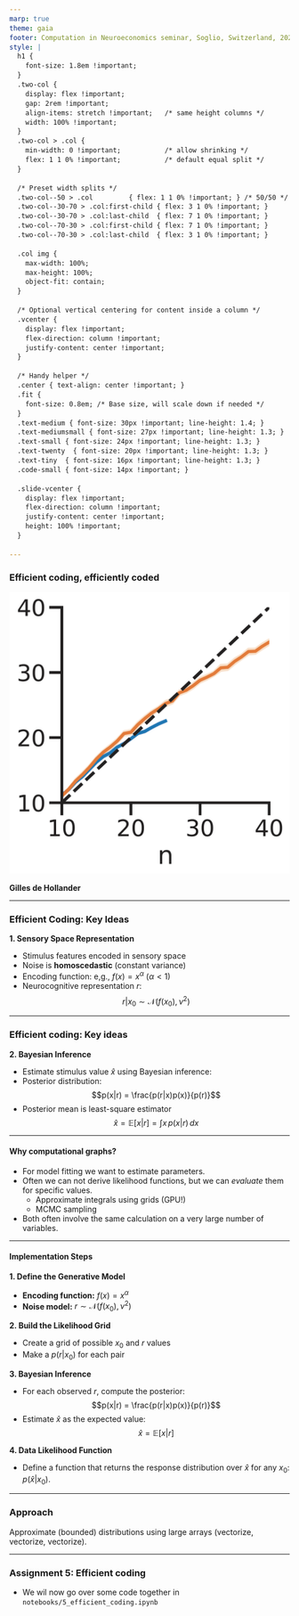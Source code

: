 ```yaml
---
marp: true
theme: gaia
footer: Computation in Neuroeconomics seminar, Soglio, Switzerland, 2025
style: |
  h1 {
    font-size: 1.8em !important;
  }
  .two-col {
    display: flex !important;
    gap: 2rem !important;
    align-items: stretch !important;   /* same height columns */
    width: 100% !important;
  }
  .two-col > .col {
    min-width: 0 !important;           /* allow shrinking */
    flex: 1 1 0% !important;           /* default equal split */
  }

  /* Preset width splits */
  .two-col--50 > .col         { flex: 1 1 0% !important; } /* 50/50 */
  .two-col--30-70 > .col:first-child { flex: 3 1 0% !important; }
  .two-col--30-70 > .col:last-child  { flex: 7 1 0% !important; }
  .two-col--70-30 > .col:first-child { flex: 7 1 0% !important; }
  .two-col--70-30 > .col:last-child  { flex: 3 1 0% !important; }

  .col img {
    max-width: 100%;
    max-height: 100%;
    object-fit: contain;
  }

  /* Optional vertical centering for content inside a column */
  .vcenter {
    display: flex !important;
    flex-direction: column !important;
    justify-content: center !important;
  }

  /* Handy helper */
  .center { text-align: center !important; }
  .fit {
    font-size: 0.8em; /* Base size, will scale down if needed */
  }
  .text-medium { font-size: 30px !important; line-height: 1.4; }
  .text-mediumsmall { font-size: 27px !important; line-height: 1.3; }
  .text-small { font-size: 24px !important; line-height: 1.3; }
  .text-twenty  { font-size: 20px !important; line-height: 1.3; }
  .text-tiny  { font-size: 16px !important; line-height: 1.3; }
  .code-small { font-size: 14px !important; }

  .slide-vcenter {
    display: flex !important;
    flex-direction: column !important;
    justify-content: center !important;
    height: 100% !important;
  }

---
```


### Efficient coding, efficiently coded

<div class="center">

![width:350px](resources/estimation_response.png)

</div>

**Gilles de Hollander**

---
### Efficient Coding: Key Ideas

**1. Sensory Space Representation**
- Stimulus features encoded in sensory space
- Noise is **homoscedastic** (constant variance)
- Encoding function:
  e,g., $f(x) = x^\alpha$ ($\alpha < 1$)
- Neurocognitive representation $r$:
  $$r|x_0 \sim \mathcal{N}(f(x_0), \nu^2)$$

---
### Efficient coding: Key ideas 
**2. Bayesian Inference**
- Estimate stimulus value $\hat{x}$ using Bayesian inference:
- Posterior distribution:
  $$p(x|r) = \frac{p(r|x)p(x)}{p(r)}$$
 - Posterior mean is least-square estimator
  $$\hat{x} = \mathbb{E}[x|r] = \int x \, p(x|r) \, dx$$

---
#### Why computational graphs?


 * For model fitting we want to estimate parameters.
 * Often we can not derive likelihood functions, but we can *evaluate* them for specific values.
   * Approximate integrals using grids (GPU!) 
   * MCMC sampling
 * Both often involve the same calculation on a very large number of variables.

---
#### Implementation Steps


<div class="text-small">


<div class="two-col">
<div class="col">

**1. Define the Generative Model**
- **Encoding function:** $f(x) = x^\alpha$
- **Noise model:** $r \sim \mathcal{N}(f(x_0), \nu^2)$

**2. Build the Likelihood Grid**
- Create a grid of possible $x_0$ and $r$ values
- Make a $p(r | x_0)$ for each pair

</div>

<div class="col">

**3. Bayesian Inference**
- For each observed $r$, compute the posterior:
  $$p(x|r) = \frac{p(r|x)p(x)}{p(r)}$$
- Estimate $\hat{x}$ as the expected value:
  $$\hat{x} = \mathbb{E}[x|r]$$

**4. Data Likelihood Function**
- Define a function that returns the response distribution over $\hat{x}$ for any $x_0$: $p(\hat{x} | x_0)$.
</div>
</div>

---
### Approach
Approximate (bounded) distributions using large arrays (vectorize, vectorize, vectorize).

---
### Assignment 5: Efficient coding
 - We wil now go over some code together in `notebooks/5_efficient_coding.ipynb`

